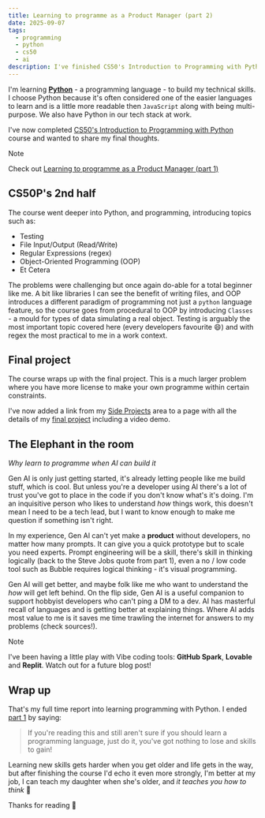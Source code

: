 ```yaml
---
title: Learning to programme as a Product Manager (part 2)
date: 2025-09-07
tags:
  - programming
  - python
  - cs50
  - ai
description: I've finished CS50's Introduction to Programming with Python course, here's my full time report.
---
```

I'm learning [**Python**](https://www.python.org) - a programming language - to build my technical skills. I choose Python because it's often considered one of the easier languages to learn and is a little more readable then `JavaScript` along with being multi-purpose. We also have Python in our tech stack at work.

I've now completed [CS50's Introduction to Programming with Python](https://cs50.harvard.edu/python/2022/) course and wanted to share my final thoughts.

> [!Note]
> Check out [Learning to programme as a Product Manager (part 1)](/blog/learning-to-programme-as-a-product-manager)

## CS50P's 2nd half

The course went deeper into Python, and programming, introducing topics such as:

- Testing
- File Input/Output (Read/Write)
- Regular Expressions (regex)
- Object-Oriented Programming (OOP)
- Et Cetera

The problems were challenging but once again do-able for a total beginner like me. A bit like libraries I can see the benefit of writing files, and OOP introduces a different paradigm of programming not just a `python` language feature, so the course goes from procedural to OOP by introducing `Classes` - a mould for types of data simulating a real object. Testing is arguably the most important topic covered here (every developers favourite :smile:) and with regex the most practical to me in a work context.

## Final project

The course wraps up with the final project. This is a much larger problem where you have more license to make your own programme within certain constraints.

I've now added a link from my [Side Projects](/side-projects) area to a page with all the details of my [final project](/side-projects/cs50p-final-project) including a video demo.

## The Elephant in the room

*Why learn to programme when AI can build it*

Gen AI is only just getting started, it's already letting people like me build stuff, which is cool. But unless you're a developer using AI there's a lot of trust you've got to place in the code if you don't know what's it's doing. I'm an inquisitive person who likes to understand *how* things work, this doesn't mean I need to be a tech lead, but I want to know enough to make me question if something isn't right.

In my experience, Gen AI can't yet make a **product** without developers, no matter how many prompts. It can give you a quick prototype but to scale you need experts. Prompt engineering will be a skill, there's skill in thinking logically (back to the Steve Jobs quote from part 1), even a no / low code tool such as Bubble requires logical thinking - it's visual programming.

Gen AI will get better, and maybe folk like me who want to understand the *how* will get left behind. On the flip side, Gen AI is a useful companion to support hobbyist developers who can't ping a DM to a dev. AI has masterful recall of languages and is getting better at explaining things. Where AI adds most value to me is it saves me time trawling the internet for answers to my problems (check sources!).

> [!Note]
> I've been having a little play with Vibe coding tools: **GitHub Spark**, **Lovable** and **Replit**. Watch out for a future blog post!

## Wrap up

That's my full time report into learning programming with Python. I ended [part 1](/blog/learning-to-programme-as-a-product-manager/#wrap-up) by saying:

> If you're reading this and still aren't sure if you should learn a programming language, just do it, you've got nothing to lose and skills to gain!

Learning new skills gets harder when you get older and life gets in the way, but after finishing the course I'd echo it even more strongly, I'm better at my job, I can teach my daughter when she's older, and *it teaches you how to think* :brain:

Thanks for reading :call_me_hand:
